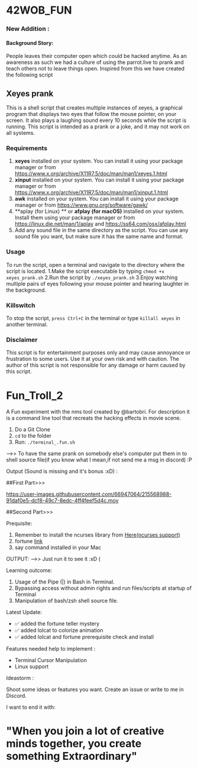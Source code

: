 # 42WOB_FUN

### New Addition : 
#### Background Story:

People leaves their computer open which could be hacked anytime. As an awareness as such we had a culture of using the parrot.live to prank and teach others not to leave things open. Inspired from this we have created the following script 


## Xeyes prank
This is a shell script that creates multiple instances of xeyes, a graphical program that displays two eyes that follow the mouse pointer, on your screen. It also plays a laughing sound every 10 seconds while the script is running. This script is intended as a prank or a joke, and it may not work on all systems.

### Requirements
1. **xeyes** installed on your system. You can install it using your package manager or from https://www.x.org/archive/X11R7.5/doc/man/man1/xeyes.1.html
2. **xinput** installed on your system. You can install it using your package manager or from https://www.x.org/archive/X11R7.5/doc/man/man1/xinput.1.html
3. **awk** installed on your system. You can install it using your package manager or from https://www.gnu.org/software/gawk/
4. **aplay (for Linux) ** or **afplay (for macOS)** installed on your system. Install them using your package manager or from https://linux.die.net/man/1/aplay and https://ss64.com/osx/afplay.html
5. Add any sound file in the same directory as the script. You can use any sound file you want, but make sure it has the same name and format.


### Usage

To run the script, open a terminal and navigate to the directory where the script is located.
1.Make the script executable by typing `chmod +x xeyes_prank.sh`
2.Run the script by `./xeyes_prank.sh`
3.Enjoy watching multiple pairs of eyes following your mouse pointer and hearing laughter in the background.

### Killswitch
To stop the script, `press Ctrl+C` in the terminal or type `killall xeyes` in another terminal.


### Disclaimer
This script is for entertainment purposes only and may cause annoyance or frustration to some users. Use it at your own risk and with caution. The author of this script is not responsible for any damage or harm caused by this script.






# Fun_Troll_2



A Fun experiment with the nms tool created by @bartobri. For description it is a command line tool that recreats the hacking effects in movie scene.

1. Do a Git Clone 
2.  ```cd```  to the folder
3. Run:    ``` ./terminal_.fun.sh ```

-->>  To have the same prank on somebody else's computer put them in to shell source file(if you know what I mean,if not send me a msg in discord) :P 



Output (Sound is missing and it's bonus :xD) :

##First Part>>>



https://user-images.githubusercontent.com/66947064/215568988-91daf0e5-dcf8-49c7-8edc-4ff4feef5d4c.mov



##Second Part>>>


Prequisite: 

1. Remember to install the ncurses library from [Here(ncurses support)](https://github.com/bartobri/no-more-secrets/blob/master/NCURSES.md)
2. fortune [link](https://en.wikipedia.org/wiki/Fortune_(Unix))
4. say command installed in your Mac

OUTPUT: -->> Just run it to see it :xD (



Learning outcome:

1. Usage of the Pipe (|) in Bash in Terminal.
2. Bypassing access without admin rights and run files/scripts at startup of Terminal
3. Manipulation of bash/zsh shell source file.



Latest Update:

-  ✅ added the fortune teller mystery
-  ✅ added lolcat to colorize animation
-  ✅ added lolcat and fortune prerequisite check and install


Features needed help to implement : 

- Terminal Cursor Manipulation 
- Linux support


Ideastorm : 

Shoot some ideas or features you want. Create an issue or write to me in Discord.

I want to end it with:

# **"When you join a lot of creative minds together, you create something Extraordinary"**


